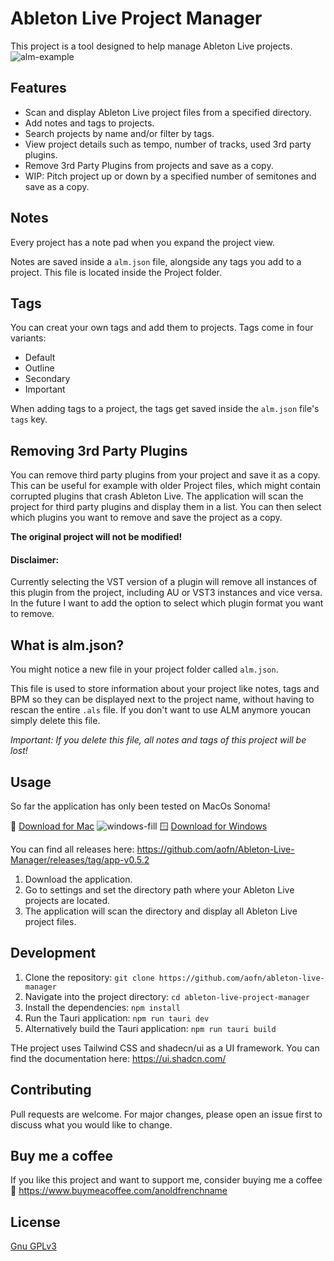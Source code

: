 # Ableton Live Project Manager

This project is a tool designed to help manage Ableton Live projects.
![alm-example](https://github.com/marcel-klasse/Ableton-Live-Manager/assets/79279756/bbb852f7-ffaa-442e-a7c1-ec549a534c94)

## Features

- Scan and display Ableton Live project files from a specified directory.
- Add notes and tags to projects.
- Search projects by name and/or filter by tags.
- View project details such as tempo, number of tracks, used 3rd party plugins.
- Remove 3rd Party Plugins from projects and save as a copy.
- WIP: Pitch project up or down by a specified number of semitones and save as a copy.

## Notes

Every project has a note pad when you expand the project view.

Notes are saved inside a `alm.json` file, alongside any tags you add to a project. 
This file is located inside the Project folder.

## Tags

You can creat your own tags and add them to projects. Tags come in four variants:

* Default
* Outline
* Secondary
* Important

When adding tags to a project, the tags get saved inside the `alm.json` file's `tags` key.

## Removing 3rd Party Plugins

You can remove third party plugins from your project and save it as a copy. This can be useful for example with older Project files, which might contain corrupted plugins that crash Ableton Live.
The application will scan the project for third party plugins and display them in a list. You can then select which plugins you want to remove and save the project as a copy. 

**The original project will not be modified!**

#### Disclaimer:

Currently selecting the VST version of a plugin will remove all instances of this plugin from the project, including AU or VST3 instances and vice versa. 
In the future I want to add the option to select which plugin format you want to remove.

## What is alm.json?

You might notice a new file in your project folder called `alm.json`. 

This file is used to store information about your project like notes, tags and BPM so they can be displayed next to the project name, without having to rescan the entire `.als` file.
If you don't want to use ALM anymore youcan simply delete this file. 

_Important: If you delete this file, all notes and tags of this project will be lost!_

## Usage

So far the application has only been tested on MacOs Sonoma!

🍏 [Download for Mac](https://github.com/aofn/Ableton-Live-Manager/releases/download/app-v0.5.2/Ableton.Live.Manager_0.5.2_x64.dmg)
![windows-fill](https://github.com/aofn/Ableton-Live-Manager/assets/79279756/412940a8-0564-47ee-8a38-18e1d37f6c23) 
🪟 [Download for Windows](https://github.com/aofn/Ableton-Live-Manager/releases/download/app-v0.5.2/Ableton.Live.Manager_0.5.2_x64-setup.exe)

You can find all releases here: https://github.com/aofn/Ableton-Live-Manager/releases/tag/app-v0.5.2



1. Download the application.
3. Go to settings and set the directory path where your Ableton Live projects are located.
4. The application will scan the directory and display all Ableton Live project files.

## Development

1. Clone the repository: `git clone https://github.com/aofn/ableton-live-manager`
2. Navigate into the project directory: `cd ableton-live-project-manager`
3. Install the dependencies: `npm install`
4. Run the Tauri application: `npm run tauri dev`
5. Alternatively build the Tauri application: `npm run tauri build`

THe project uses Tailwind CSS and shadecn/ui as a UI framework. You can find the documentation here: https://ui.shadcn.com/

## Contributing

Pull requests are welcome. For major changes, please open an issue first to discuss what you would like to change.

## Buy me a coffee

If you like this project and want to support me, consider buying me a coffee 🙂
https://www.buymeacoffee.com/anoldfrenchname
## License

[Gnu GPLv3](https://choosealicense.com/licenses/gpl-3.0/)

